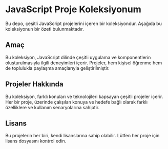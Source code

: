 # JavaScript Proje Koleksiyonum

Bu depo, çeşitli JavaScript projelerini içeren bir koleksiyondur. Aşağıda bu koleksiyonun bir özeti bulunmaktadır.

## Amaç

Bu koleksiyon, JavaScript dilinde çeşitli uygulama ve komponentlerin oluşturulmasıyla ilgili deneyimleri içerir. Projeler, hem kişisel öğrenme hem de toplulukla paylaşma amaçlarıyla geliştirilmiştir.

## Projeler Hakkında

Bu koleksiyon, farklı konuları ve teknolojileri kapsayan çeşitli projeler içerir. Her bir proje, üzerinde çalışılan konuya ve hedefe bağlı olarak farklı özelliklere ve kullanım senaryolarına sahiptir.

## Lisans

Bu projelerin her biri, kendi lisanslarına sahip olabilir. Lütfen her proje için lisans dosyasını kontrol edin.


